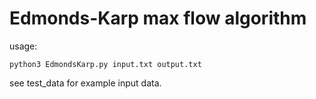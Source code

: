 # Edmonds-Karp max flow algorithm

usage:
```
python3 EdmondsKarp.py input.txt output.txt
```
see test_data for example input data.

